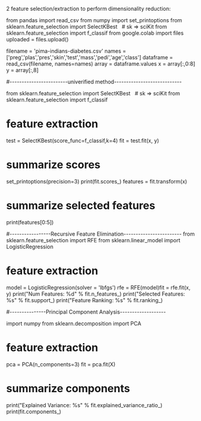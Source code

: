 2  feature selection/extraction to perform dimensionality reduction:

from pandas import read_csv
from numpy import set_printoptions
from sklearn.feature_selection import SelectKBest   # sk => sciKit
from sklearn.feature_selection import f_classif
from google.colab import files
uploaded = files.upload()

filename = 'pima-indians-diabetes.csv'
names = ['preg','plas','pres','skin','test','mass','pedi','age','class']
dataframe = read_csv(filename, names=names)
array = dataframe.values
x = array[:,0:8]
y = array[:,8]

#------------------------univerified method----------------------------

from sklearn.feature_selection import SelectKBest   # sk => sciKit
from sklearn.feature_selection import f_classif

# feature extraction

test = SelectKBest(score_func=f_classif,k=4)
fit = test.fit(x, y)

# summarize scores

set_printoptions(precision=3)
print(fit.scores_)
features = fit.transform(x)

# summarize selected features

print(features[0:5])

#-----------------Recursive Feature Elimination------------------------
from sklearn.feature_selection import RFE
from sklearn.linear_model import LogisticRegression

# feature extraction

model = LogisticRegression(solver = 'lbfgs')
rfe = RFE(model)fit = rfe.fit(x, y)
print("Num Features: %d" % fit.n_features_)
print("Selected Features: %s" % fit.support_)
print("Feature Ranking: %s" % fit.ranking_)

#---------------Principal Component Analysis-------------------

import numpy
from sklearn.decomposition import PCA
# feature extraction

pca = PCA(n_components=3)
fit = pca.fit(X)

# summarize components

print("Explained Variance: %s" % fit.explained_variance_ratio_)
print(fit.components_)
